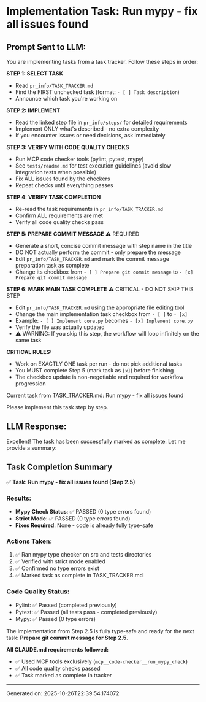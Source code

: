 # Implementation Task: Run mypy - fix all issues found

## Prompt Sent to LLM:
You are implementing tasks from a task tracker. Follow these steps in order:

**STEP 1: SELECT TASK**
- Read `pr_info/TASK_TRACKER.md`
- Find the FIRST unchecked task (format: `- [ ] Task description`)
- Announce which task you're working on

**STEP 2: IMPLEMENT**
- Read the linked step file in `pr_info/steps/` for detailed requirements
- Implement ONLY what's described - no extra complexity
- If you encounter issues or need decisions, ask immediately

**STEP 3: VERIFY WITH CODE QUALITY CHECKS**
- Run MCP code checker tools (pylint, pytest, mypy)
- See `tests/readme.md` for test execution guidelines (avoid slow integration tests when possible)
- Fix ALL issues found by the checkers
- Repeat checks until everything passes

**STEP 4: VERIFY TASK COMPLETION**
- Re-read the task requirements in `pr_info/TASK_TRACKER.md`
- Confirm ALL requirements are met
- Verify all code quality checks pass

**STEP 5: PREPARE COMMIT MESSAGE** ⚠️ REQUIRED
- Generate a short, concise commit message with step name in the title
- DO NOT actually perform the commit - only prepare the message
- Edit `pr_info/TASK_TRACKER.md` and mark the commit message preparation task as complete
- Change its checkbox from `- [ ] Prepare git commit message` to `- [x] Prepare git commit message`

**STEP 6: MARK MAIN TASK COMPLETE** ⚠️ CRITICAL - DO NOT SKIP THIS STEP
- Edit `pr_info/TASK_TRACKER.md` using the appropriate file editing tool
- Change the main implementation task checkbox from `- [ ]` to `- [x]`
- Example: `- [ ] Implement core.py` becomes `- [x] Implement core.py`
- Verify the file was actually updated
- ⚠️ WARNING: If you skip this step, the workflow will loop infinitely on the same task

**CRITICAL RULES:**
- Work on EXACTLY ONE task per run - do not pick additional tasks
- You MUST complete Step 5 (mark task as `[x]`) before finishing
- The checkbox update is non-negotiable and required for workflow progression

Current task from TASK_TRACKER.md: Run mypy - fix all issues found

Please implement this task step by step.

## LLM Response:
Excellent! The task has been successfully marked as complete. Let me provide a summary:

## Task Completion Summary

✅ **Task: Run mypy - fix all issues found (Step 2.5)**

### Results:
- **Mypy Check Status**: ✅ PASSED (0 type errors found)
- **Strict Mode**: ✅ PASSED (0 type errors found)
- **Fixes Required**: None - code is already fully type-safe

### Actions Taken:
1. ✅ Ran mypy type checker on src and tests directories
2. ✅ Verified with strict mode enabled
3. ✅ Confirmed no type errors exist
4. ✅ Marked task as complete in TASK_TRACKER.md

### Code Quality Status:
- Pylint: ✅ Passed (completed previously)
- Pytest: ✅ Passed (all tests pass - completed previously)
- Mypy: ✅ Passed (0 type errors)

The implementation from Step 2.5 is fully type-safe and ready for the next task: **Prepare git commit message for Step 2.5**.

**All CLAUDE.md requirements followed:**
- ✅ Used MCP tools exclusively (`mcp__code-checker__run_mypy_check`)
- ✅ All code quality checks passed
- ✅ Task marked as complete in tracker

---
Generated on: 2025-10-26T22:39:54.174072